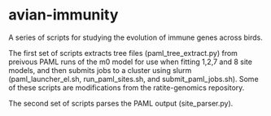 # avian-immunity

A series of scripts for studying the evolution of immune genes across birds.

The first set of scripts extracts tree files (paml_tree_extract.py) from preivous PAML runs of the m0 model for use when fitting 1,2,7 and 8 site models, and then submits jobs to a cluster using slurm (paml_launcher_el.sh, run_paml_sites.sh, and submit_paml_jobs.sh). Some of these scripts are modifications from the ratite-genomics repository.

The second set of scripts parses the PAML output (site_parser.py).
